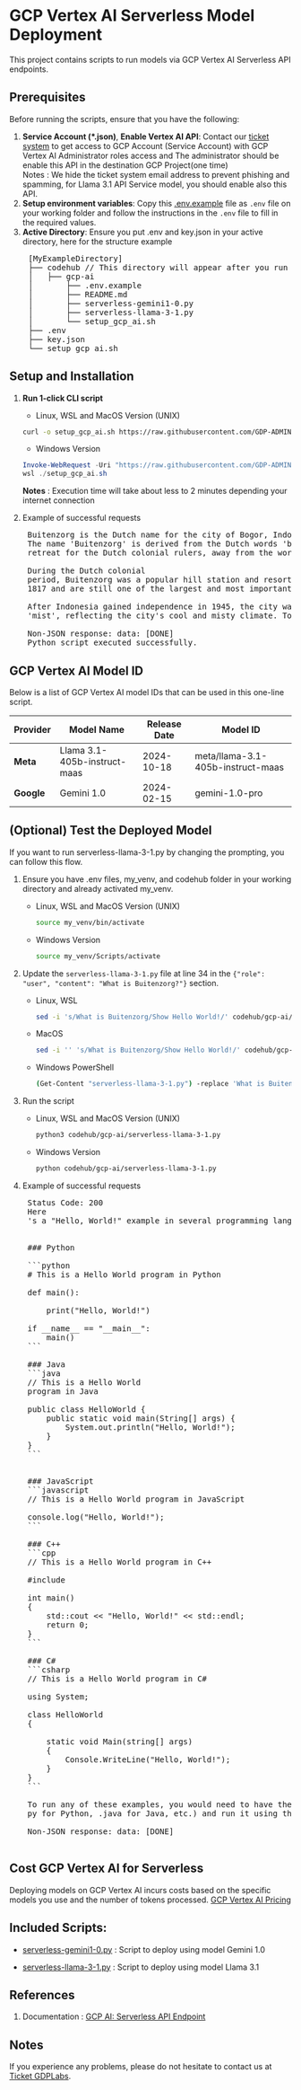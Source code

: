# GCP Vertex AI Serverless Model Deployment

This project contains scripts to  run models via GCP Vertex AI Serverless API endpoints.

## Prerequisites

Before running the scripts, ensure that you have the following:

1. **Service Account (*.json)**, **Enable Vertex AI API**: Contact our [ticket system](https://docs.google.com/document/d/1cXRjv34uXjluQzyRu027r5ax8GT-HOw3naMSPi8aeVs/edit#heading=h.3bryigm0r34y) to get access to GCP Account (Service Account) with GCP Vertex AI Administrator roles access and The administrator should be enable this API in the destination GCP Project(one time) \
   Notes : We hide the ticket system email address to prevent phishing and spamming, for Llama 3.1 API Service model, you should enable also this API.
2. **Setup environment variables**: Copy this [.env.example](/gcp-ai/.env.example) file as `.env` file on your working folder and follow the instructions in the `.env` file to fill in the required values.
3. **Active Directory**: Ensure you put .env and key.json in your active directory, here for the structure example
  <pre>
    [MyExampleDirectory]
    ├── codehub // This directory will appear after you run the 1-click CLI Script.
    │   ├── gcp-ai
    │       ├── .env.example
    │       ├── README.md
    │       ├── serverless-gemini1-0.py
    │       ├── serverless-llama-3-1.py
    │       └── setup_gcp_ai.sh
    ├── .env
    ├── key.json
    └── setup_gcp_ai.sh </pre>

## Setup and Installation

1. **Run 1-click CLI script**

   - Linux, WSL and MacOS Version (UNIX)

   ```bash
   curl -o setup_gcp_ai.sh https://raw.githubusercontent.com/GDP-ADMIN/codehub/main/gcp-ai/setup_gcp_ai.sh && chmod 755 setup_gcp_ai.sh && bash setup_gcp_ai.sh
   ```

   - Windows Version

   ```powershell
   Invoke-WebRequest -Uri "https://raw.githubusercontent.com/GDP-ADMIN/codehub/main/gcp-ai/setup_gcp_ai.sh" -OutFile "setup_gcp_ai.sh"
   wsl ./setup_gcp_ai.sh
   ```
   **Notes** : Execution time will take about less to 2 minutes depending your internet connection

3. Example of successful requests
    <pre>
    Buitenzorg is the Dutch name for the city of Bogor, Indonesia.
    The name 'Buitenzorg' is derived from the Dutch words 'buiten' meaning 'outside' and 'zorg' meaning 'care' or 'worry'. It was named so because it was a place of relaxation and
    retreat for the Dutch colonial rulers, away from the worries and cares of their administrative duties in the capital city of Batavia (now Jakarta).

    During the Dutch colonial
    period, Buitenzorg was a popular hill station and resort town, known for its cool climate, beautiful gardens, and scenic views. The city was also home to the famous Buitenzorg Botanical Gardens, which were established in
    1817 and are still one of the largest and most important botanical gardens in Southeast Asia.

    After Indonesia gained independence in 1945, the city was renamed Bogor, which is the Sundanese word for 'fog' or
    'mist', reflecting the city's cool and misty climate. Today, Bogor is a thriving city and a popular tourist destination, known for its natural beauty, cultural attractions, and historical landmarks.

    Non-JSON response: data: [DONE]
    Python script executed successfully.</pre>

## GCP Vertex AI Model ID

Below is a list of GCP Vertex AI model IDs that can be used in this one-line script.

| Provider        | Model Name                    | Release Date | Model ID                                  |
|-----------------|-------------------------------|--------------|-------------------------------------------|
| **Meta**        | Llama 3.1-405b-instruct-maas  | 2024-10-18   | meta/llama-3.1-405b-instruct-maas         |
| **Google**      | Gemini 1.0                    | 2024-02-15   | gemini-1.0-pro                            |

## (Optional) Test the Deployed Model

If you want to run serverless-llama-3-1.py by changing the prompting, you can follow this flow.

1. Ensure you have .env files, my_venv, and codehub folder in your working directory and already activated my_venv.

   - Linux, WSL and MacOS Version (UNIX)

     ```bash
     source my_venv/bin/activate
     ```

   - Windows Version
     ```bash
     source my_venv/Scripts/activate
     ```
2. Update the `serverless-llama-3-1.py` file at line 34 in the `{"role": "user", "content": "What is Buitenzorg?"}` section.
   - Linux, WSL
     ```bash
     sed -i 's/What is Buitenzorg/Show Hello World!/' codehub/gcp-ai/serverless-llama-3-1.py
     ```
   - MacOS
     ```bash
     sed -i '' 's/What is Buitenzorg/Show Hello World!/' codehub/gcp-ai/serverless-llama-3-1.py

   - Windows PowerShell
     ```bash
     (Get-Content "serverless-llama-3-1.py") -replace 'What is Buitenzorg', 'Show Hello World!' | Set-Content "serverless-llama-3-1.py"
     ```
2. Run the script

   - Linux, WSL and MacOS Version (UNIX)
     ```bash
     python3 codehub/gcp-ai/serverless-llama-3-1.py
     ```
   - Windows Version
     ```bash
     python codehub/gcp-ai/serverless-llama-3-1.py
     ```

3. Example of successful requests
    <pre>
    Status Code: 200
    Here
    's a "Hello, World!" example in several programming languages:


    ### Python

    ```python
    # This is a Hello World program in Python

    def main():

        print("Hello, World!")

    if __name__ == "__main__":
        main()
    ```

    ### Java
    ```java
    // This is a Hello World
    program in Java

    public class HelloWorld {
        public static void main(String[] args) {
            System.out.println("Hello, World!");
        }
    }
    ```


    ### JavaScript
    ```javascript
    // This is a Hello World program in JavaScript

    console.log("Hello, World!");
    ```

    ### C++
    ```cpp
    // This is a Hello World program in C++

    #include <iostream>

    int main()
    {
        std::cout << "Hello, World!" << std::endl;
        return 0;
    }
    ```

    ### C#
    ```csharp
    // This is a Hello World program in C#

    using System;

    class HelloWorld 
    {

        static void Main(string[] args) 
        {
            Console.WriteLine("Hello, World!");    
        }
    }
    ```

    To run any of these examples, you would need to have the respective language installed on your system. You can then copy the code into a file with the correct file extension (e.g., .
    py for Python, .java for Java, etc.) and run it using the language's command-line interface or an Integrated Development Environment (IDE).

    Non-JSON response: data: [DONE]
    </pre>

## Cost GCP Vertex AI for Serverless
Deploying models on GCP Vertex AI incurs costs based on the specific models you use and the number of tokens processed. 
[GCP Vertex AI Pricing](https://cloud.google.com/vertex-ai/pricing/)

## Included Scripts:

- [serverless-gemini1-0.py](serverless-gemini1-0.py) : Script to deploy using model Gemini 1.0

- [serverless-llama-3-1.py](serverless-llama-3-1.py) : Script to deploy using model Llama 3.1


## References

1. Documentation : [GCP AI: Serverless API Endpoint](https://docs.google.com/document/d/1cXRjv34uXjluQzyRu027r5ax8GT-HOw3naMSPi8aeVs/edit?usp=sharing)

## Notes

If you experience any problems, please do not hesitate to contact us at [Ticket GDPLabs](https://docs.google.com/document/d/1cXRjv34uXjluQzyRu027r5ax8GT-HOw3naMSPi8aeVs/edit#heading=h.3bryigm0r34y).
